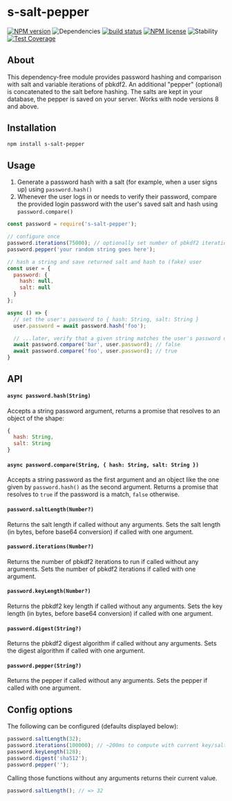 # s-salt-pepper
[![NPM version](https://img.shields.io/npm/v/s-salt-pepper.svg)](https://www.npmjs.com/package/s-salt-pepper) ![Dependencies](https://img.shields.io/david/sebastiansandqvist/s-salt-pepper.svg) [![build status](http://img.shields.io/travis/sebastiansandqvist/s-salt-pepper.svg)](https://travis-ci.org/sebastiansandqvist/s-salt-pepper) [![NPM license](https://img.shields.io/npm/l/s-salt-pepper.svg)](https://www.npmjs.com/package/s-salt-pepper) ![Stability](https://img.shields.io/badge/stability-stable-green.svg) [![Test Coverage](https://codeclimate.com/github/sebastiansandqvist/s-salt-pepper/badges/coverage.svg)](https://codeclimate.com/github/sebastiansandqvist/s-salt-pepper)

## About
This dependency-free module provides password hashing and comparison with salt and variable iterations of pbkdf2. An additional "pepper" (optional) is concatenated to the salt before hashing. The salts are kept in your database, the pepper is saved on your server. Works with node versions 8 and above.

## Installation
```bash
npm install s-salt-pepper
```

## Usage
1. Generate a password hash with a salt (for example, when a user signs up) using `password.hash()`
2. Whenever the user logs in or needs to verify their password, compare the provided login password with the user's saved salt and hash using `password.compare()`

```js
const password = require('s-salt-pepper');

// configure once
password.iterations(75000); // optionally set number of pbkdf2 iterations
password.pepper('your random string goes here');

// hash a string and save returned salt and hash to (fake) user
const user = {
  password: {
    hash: null,
    salt: null
  }
};

async () => {
  // set the user's password to { hash: String, salt: String }
  user.password = await password.hash('foo');

  // ...later, verify that a given string matches the user's password data
  await password.compare('bar', user.password); // false
  await password.compare('foo', user.password); // true
}
```

## API
#### `async password.hash(String)`
Accepts a string password argument, returns a promise that resolves to an object of the shape:
```js
{
  hash: String,
  salt: String
}
```

#### `async password.compare(String, { hash: String, salt: String })`
Accepts a string password as the first argument and an object like the one given by `password.hash()` as the second argument. Returns a promise that resolves to `true` if the password is a match, `false` otherwise.

#### `password.saltLength(Number?)`
Returns the salt length if called without any arguments. Sets the salt length (in bytes, before base64 conversion) if called with one argument.

#### `password.iterations(Number?)`
Returns the number of pbkdf2 iterations to run if called without any arguments. Sets the number of pbkdf2 iterations if called with one argument.

#### `password.keyLength(Number?)`
Returns the pbkdf2 key length if called without any arguments. Sets the key length (in bytes, before base64 conversion) if called with one argument.

#### `password.digest(String?)`
Returns the pbkdf2 digest algorithm if called without any arguments. Sets the digest algorithm if called with one argument.

#### `password.pepper(String?)`
Returns the pepper if called without any arguments. Sets the pepper if called with one argument.

## Config options
The following can be configured (defaults displayed below):
```js
password.saltLength(32);
password.iterations(100000); // ~200ms to compute with current key/salt lengths
password.keyLength(128);
password.digest('sha512');
password.pepper('');
```

Calling those functions without any arguments returns their current value.
```js
password.saltLength(); // => 32
```
